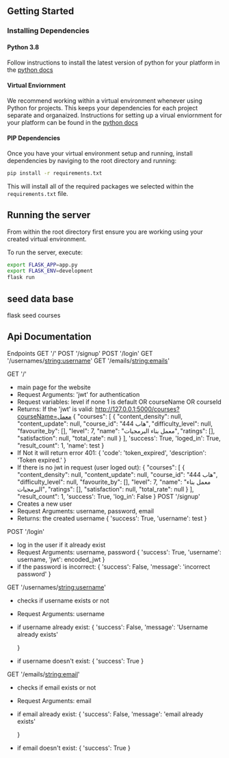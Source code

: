 ## Getting Started

### Installing Dependencies

#### Python 3.8

Follow instructions to install the latest version of python for your platform in the [python docs](https://docs.python.org/3/using/unix.html#getting-and-installing-the-latest-version-of-python)

#### Virtual Enviornment

We recommend working within a virtual environment whenever using Python for projects. This keeps your dependencies for each project separate and organaized. Instructions for setting up a virual enviornment for your platform can be found in the [python docs](https://packaging.python.org/guides/installing-using-pip-and-virtual-environments/)



#### PIP Dependencies

Once you have your virtual environment setup and running, install dependencies by naviging to the root directory and running:

```bash
pip install -r requirements.txt
```

This will install all of the required packages we selected within the `requirements.txt` file.


## Running the server

From within the root directory first ensure you are working using your created virtual environment.

To run the server, execute:

```bash
export FLASK_APP=app.py
export FLASK_ENV=development
flask run
```
## seed data base
flask seed courses
## Api Documentation
Endpoints
GET '/'
POST '/signup'
POST '/login'
GET '/usernames/<string:username>'
GET '/emails/<string:emails>'

GET '/'
- main page for the website
- Request Arguments: 'jwt' for authentication
- Request variables: level if none 1 is default OR courseName OR courseId
- Returns: If the 'jwt' is valid:
http://127.0.0.1:5000/courses?courseName=معمل
{
    "courses": [
        {
            "content_density": null,
            "content_update": null,
            "course_id": "444 هاب",
            "difficulty_level": null,
            "favourite_by": [],
            "level": 7,
            "name": "معمل بناء البرمجيات",
            "ratings": [],
            "satisfaction": null,
            "total_rate": null
        }
    ],
    'success': True,
    'loged_in': True,
    "result_count": 1,
    'name': test
}
- If Not it will return error 401:
{
    'code': 'token_expired',
    'description': 'Token expired.'
}
- If there is no jwt in request (user loged out):
{
    "courses": [
        {
            "content_density": null,
            "content_update": null,
            "course_id": "444 هاب",
            "difficulty_level": null,
            "favourite_by": [],
            "level": 7,
            "name": "معمل بناء البرمجيات",
            "ratings": [],
            "satisfaction": null,
            "total_rate": null
        }
    ],
    "result_count": 1,
    'success': True,
    'log_in': False
}
POST '/signup'
- Creates a new user
- Request Arguments: username, password, email
- Returns: the created username
    {
        'success': True,
        'username': test
    }

POST '/login'
- log in the user if it already exist
- Request Arguments: username, password
    {
        'success': True,
        'username': username,
        'jwt': encoded_jwt
    }
- if the password is incorrect:
{
    'success': False,
    'message': 'incorrect password'
}

GET '/usernames/<string:username>'
- checks if username exists or not
- Request Arguments: username
- if username already exist:
    {
        'success': False,
        'message': 'Username already exists'

    }
- if username doesn't exist:
{
    'success': True
}


GET '/emails/<string:email>'
- checks if email exists or not
- Request Arguments: email
- if email already exist:
    {
        'success': False,
        'message': 'email already exists'

    }
- if email doesn't exist:
{
    'success': True
}